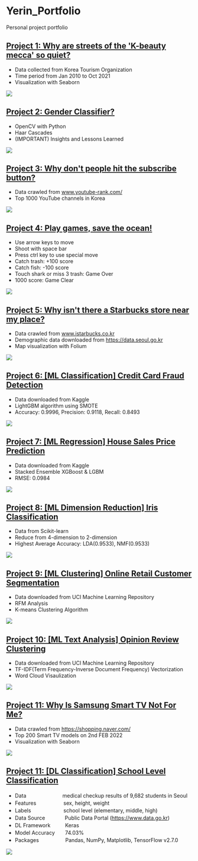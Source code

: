 # Yerin_Portfolio
Personal project portfolio

## [Project 1: Why are streets of the 'K-beauty mecca' so quiet?](https://github.com/YerinS/Yerin_Portfolio/blob/main/COVID_Tourist.ipynb)
- Data collected from Korea Tourism Organization
- Time period from Jan 2010 to Oct 2021
- Visualization with Seaborn

![](images/covid_heatmap.png)


## [Project 2: Gender Classifier?](https://github.com/YerinS/Yerin_Portfolio/blob/main/Gender%20Classifier.ipynb)
- OpenCV with Python
- Haar Cascades
- (IMPORTANT) Insights and Lessons Learned

![](images/gender_classifier.png)


## [Project 3: Why don't people hit the subscribe button?](https://github.com/YerinS/Yerin_Portfolio/blob/main/YouTube_Subscribe.ipynb)
- Data crawled from www.youtube-rank.com/
- Top 1000 YouTube channels in Korea

![](/images/piechart.png)


## [Project 4: Play games, save the ocean!](https://github.com/YerinS/Yerin_Portfolio/blob/main/PyShooting/PyShooting)
- Use arrow keys to move
- Shoot with space bar
- Press ctrl key to use special move
- Catch trash: +100 score 
- Catch fish: -100 score
- Touch shark or miss 3 trash: Game Over
- 1000 score: Game Clear

![](/images/save_the_ocean.gif)


## [Project 5: Why isn't there a Starbucks store near my place?](https://nbviewer.org/gist/YerinS/d42b39db574f5e05574d8523fc20c808)
- Data crawled from www.istarbucks.co.kr
- Demographic data downloaded from https://data.seoul.go.kr
- Map visualization with Folium

![](/images/Starbucks_readme.png)


## [Project 6: [ML Classification] Credit Card Fraud Detection](https://nbviewer.org/github/YerinS/Yerin_Portfolio/blob/main/Classification_CreditCardFraud.ipynb)
- Data downloaded from Kaggle
- LightGBM algorithm using SMOTE
- Accuracy: 0.9996, Precision: 0.9118, Recall: 0.8493

![](/images/credit_card_fraud.png)


## [Project 7: [ML Regression] House Sales Price Prediction](https://nbviewer.org/github/YerinS/Yerin_Portfolio/blob/main/Regression_HousePrice.ipynb)
- Data downloaded from Kaggle
- Stacked Ensemble XGBoost & LGBM
- RMSE: 0.0984

![](/images/house_price.png)


## [Project 8: [ML Dimension Reduction] Iris Classification](https://nbviewer.org/github/YerinS/Yerin_Portfolio/blob/main/DimensionReduction_Iris.ipynb)
- Data from Scikit-learn
- Reduce from 4-dimension to 2-dimension
- Highest Average Accuracy: LDA(0.9533), NMF(0.9533)

![](/images/iris.png)


## [Project 9: [ML Clustering] Online Retail Customer Segmentation](https://nbviewer.org/github/YerinS/Yerin_Portfolio/blob/main/Clustering_OnlineRetail.ipynb)
- Data downloaded from UCI Machine Learning Repository
- RFM Analysis
- K-means Clustering Algorithm

![](/images/online_retail.png)


## [Project 10: [ML Text Analysis] Opinion Review Clustering](https://nbviewer.org/gist/YerinS/197a86970a0d723da7ed150fcd91d966)
- Data downloaded from UCI Machine Learning Repository
- TF-IDF(Term Frequency-Inverse Document Frequency) Vectorization
- Word Cloud Visaulization

![](/images/opinion_review.png)


## [Project 11: Why Is Samsung Smart TV Not For Me?](https://github.com/YerinS/Yerin_Portfolio/blob/main/SmartTV.ipynb)
- Data crawled from https://shopping.naver.com/
- Top 200 Smart TV models on 2nd FEB 2022
- Visualization with Seaborn

![](/images/SmartTV.png)


## [Project 11: [DL Classification] School Level Classification](https://github.com/YerinS/Yerin_Portfolio/blob/main/DL_SchoolLevelClassification.ipynb)
- Data　　　　　　　medical checkup results of 9,682 students in Seoul
- Features 　　　　　sex, height, weight
- Labels　　　　 　　school level (elementary, middle, high)
- Data Source 　 　　 Public Data Portal (https://www.data.go.kr)
- DL Framework 　 　 Keras
- Model Accuracy　　74.03%
- Packages 　 　 　 　Pandas, NumPy, Matplotlib, TensorFlow v2.7.0

![](/images/school_level.png)


